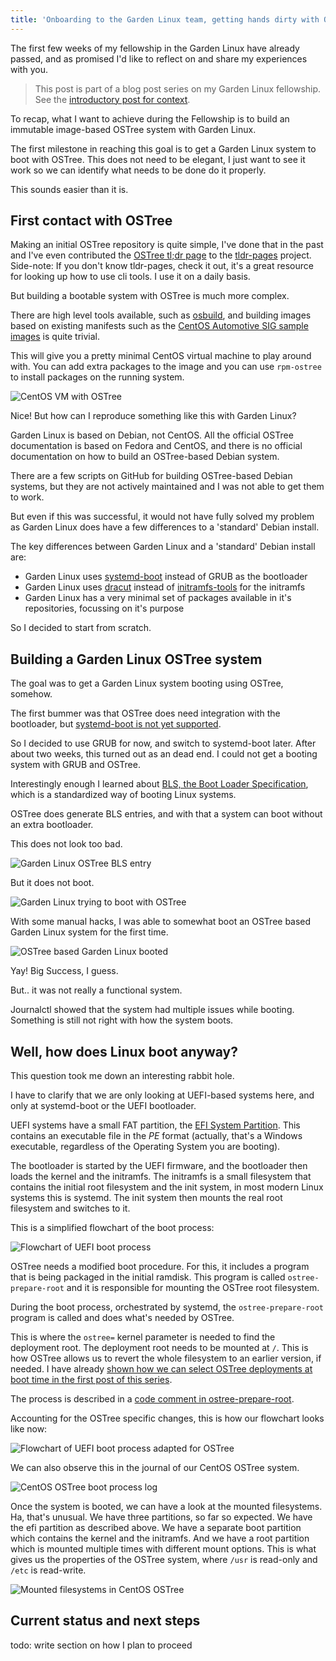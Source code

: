 ```yaml
---
title: 'Onboarding to the Garden Linux team, getting hands dirty with OSTree'
---
```


The first few weeks of my fellowship in the Garden Linux have already passed, and as promised I'd like to reflect on and share my experiences with you.

> This post is part of a blog post series on my Garden Linux fellowship. \
> See the [introductory post for context](https://blogs.sap.com/2023/07/10/making-an-immutable-image-based-operating-system-out-of-garden-linux/).

To recap, what I want to achieve during the Fellowship is to build an immutable image-based OSTree system with Garden Linux.

The first milestone in reaching this goal is to get a Garden Linux system to boot with OSTree.
This does not need to be elegant, I just want to see it work so we can identify what needs to be done do it properly.

This sounds easier than it is.

## First contact with OSTree

Making an initial OSTree repository is quite simple, I've done that in the past and I've even contributed the [OSTree tl;dr page](https://github.com/tldr-pages/tldr/blob/main/pages/linux/ostree.md) to the [tldr-pages](https://tldr.sh/) project.
Side-note: If you don't know tldr-pages, check it out, it's a great resource for looking up how to use cli tools. I use it on a daily basis.

But building a bootable system with OSTree is much more complex.

There are high level tools available, such as [osbuild](https://www.osbuild.org), and building images based on existing manifests such as the [CentOS Automotive SIG sample images](https://gitlab.com/CentOS/automotive/sample-images) is quite trivial.

This will give you a pretty minimal CentOS virtual machine to play around with.
You can add extra packages to the image and you can use `rpm-ostree` to install packages on the running system.

![](./02-a-centos.png "CentOS VM with OSTree")

Nice! But how can I reproduce something like this with Garden Linux?

Garden Linux is based on Debian, not CentOS.
All the official OSTree documentation is based on Fedora and CentOS, and there is no official documentation on how to build an OSTree-based Debian system.

There are a few scripts on GitHub for building OSTree-based Debian systems, but they are not actively maintained and I was not able to get them to work.

But even if this was successful, it would not have fully solved my problem as Garden Linux does have a few differences to a 'standard' Debian install.

The key differences between Garden Linux and a 'standard' Debian install are:

- Garden Linux uses [systemd-boot](https://www.freedesktop.org/software/systemd/man/systemd-boot.html) instead of GRUB as the bootloader
- Garden Linux uses [dracut](https://github.com/dracutdevs/dracut/wiki) instead of [initramfs-tools](https://wiki.debian.org/initramfs-tools) for the initramfs
- Garden Linux has a very minimal set of packages available in it's repositories, focussing on it's purpose

So I decided to start from scratch.

## Building a Garden Linux OSTree system

The goal was to get a Garden Linux system booting using OSTree, somehow.

The first bummer was that OSTree does need integration with the bootloader, but [systemd-boot is not yet supported](https://github.com/ostreedev/ostree/issues/1719).

So I decided to use GRUB for now, and switch to systemd-boot later.
After about two weeks, this turned out as an dead end.
I could not get a booting system with GRUB and OSTree.

Interestingly enough I learned about [BLS, the Boot Loader Specification](https://uapi-group.org/specifications/specs/boot_loader_specification/), which is a standardized way of booting Linux systems.

OSTree does generate BLS entries, and with that a system can boot without an extra bootloader.

This does not look too bad.

![](./02-b-ostree-bls-entry.png "Garden Linux OSTree BLS entry")

But it does not boot.

![](./02-c-ostree-boot-error.png "Garden Linux trying to boot with OSTree")

With some manual hacks, I was able to somewhat boot an OSTree based Garden Linux system for the first time.

![](./02-d-gl-ostree-summary.png "OSTree based Garden Linux booted")

Yay! Big Success, I guess.

But.. it was not really a functional system.

Journalctl showed that the system had multiple issues while booting.
Something is still not right with how the system boots.

## Well, how does Linux boot anyway?

This question took me down an interesting rabbit hole.

I have to clarify that we are only looking at UEFI-based systems here, and only at systemd-boot or the UEFI bootloader.

UEFI systems have a small FAT partition, the [EFI System Partition](https://en.wikipedia.org/wiki/EFI_system_partition).
This contains an executable file in the _PE_ format (actually, that's a Windows executable, regardless of the Operating System you are booting).

The bootloader is started by the UEFI firmware, and the bootloader then loads the kernel and the initramfs.
The initramfs is a small filesystem that contains the initial root filesystem and the init system, in most modern Linux systems this is systemd.
The init system then mounts the real root filesystem and switches to it.

This is a simplified flowchart of the boot process:

![](./02-e-efi-boot.png "Flowchart of UEFI boot process")

OSTree needs a modified boot procedure.
For this, it includes a program that is being packaged in the initial ramdisk.
This program is called `ostree-prepare-root` and it is responsible for mounting the OSTree root filesystem.

During the boot process, orchestrated by systemd, the `ostree-prepare-root` program is called and does what's needed by OSTree.

This is where the `ostree=` kernel parameter is needed to find the deployment root.
The deployment root needs to be mounted at `/`.
This is how OSTree allows us to revert the whole filesystem to an earlier version, if needed.
I have already [shown how we can select OSTree deployments at boot time in the first post of this series](https://blogs.sap.com/2023/07/10/making-an-immutable-image-based-operating-system-out-of-garden-linux/).

The process is described in a [code comment in ostree-prepare-root](https://github.com/ostreedev/ostree/blob/f44909f8a2ed084da241a9f241376b9b5ef98be7/src/switchroot/ostree-prepare-root.c#L30).

Accounting for the OSTree specific changes, this is how our flowchart looks like now:

![](./02-f-efi-boot-ostree.png "Flowchart of UEFI boot process adapted for OSTree")

We can also observe this in the journal of our CentOS OSTree system.

![](./02-g-ostree-centos-boot-log.png "CentOS OSTree boot process log")

Once the system is booted, we can have a look at the mounted filesystems.
Ha, that's unusual.
We have three partitions, so far so expected.
We have the efi partition as described above.
We have a separate boot partition which contains the kernel and the initramfs.
And we have a root partition which is mounted multiple times with different mount options.
This is what gives us the properties of the OSTree system, where `/usr` is read-only and `/etc` is read-write.

![](./02-h-ostree-centos-mounts.png "Mounted filesystems in CentOS OSTree")

## Current status and next steps

todo: write section on how I plan to proceed
